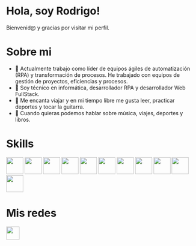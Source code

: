 # Hola, soy Rodrigo!

Bienvenid@ y gracias por visitar mi perfil.


# Sobre mi

- 💼 Actualmente trabajo como líder de equipos ágiles de automatización (RPA) y transformación de procesos. He trabajado con equipos de gestión de proyectos, eficiencias y procesos.
- 🌱 Soy técnico en informática, desarrollador RPA y desarrollador Web FullStack.
- 🚀 Me encanta viajar y en mi tiempo libre me gusta leer, practicar deportes y tocar la guitarra.
- 💬 Cuando quieras podemos hablar sobre música, viajes, deportes y libros.

# Skills
<p align="left">
  <img src="https://user-images.githubusercontent.com/103367542/184263497-ec0c1692-3d98-4347-baad-8fb9b9643b6d.png" width="45">
  <img src="https://user-images.githubusercontent.com/103367542/170894395-1b4856d1-dddb-44a6-988b-f467a48d8081.png" width="45">
  <img src="https://user-images.githubusercontent.com/103367542/170894405-9fb8cd44-7e1c-4021-8b60-479d777e40f6.png" width="45">
  <img src="https://user-images.githubusercontent.com/103367542/170894422-14ab5f0a-2db8-4d99-8fd5-adfa9e576b88.png" width="45">
  <img src="https://user-images.githubusercontent.com/103367542/170894435-edb4a121-31eb-423d-b5de-0a342505ad42.png" width="45">
  <img src="https://user-images.githubusercontent.com/103367542/170894562-47345668-e72e-4c31-ac11-263b37e1c7db.png" width="45">
  <img src="https://user-images.githubusercontent.com/103367542/170894961-f9b01950-53d0-46bf-8e1e-151d8ca73524.png" width="45">
  <img src="https://upload.wikimedia.org/wikipedia/commons/thumb/c/c3/Python-logo-notext.svg/1869px-Python-logo-notext.svg.png" width="45">
  <img src="https://user-images.githubusercontent.com/103367542/170894489-fc844e28-cd05-4299-b3df-03fa23ecd85e.png" width="45">
  <img src="https://user-images.githubusercontent.com/103367542/170894799-698b0c08-f164-4faa-b71a-289f4f6778ba.png" width="45">
  <img src="https://user-images.githubusercontent.com/103367542/171971496-09aed86f-603e-48f1-91ef-7843fa475e39.png" width="45">
</p>

# Mis redes
<a href="https://www.linkedin.com/in/rodrigo-montero-duran/"><img src="https://user-images.githubusercontent.com/103367542/170894323-0f032763-96c4-4c16-8d43-9e0df66df6af.png" width="35"></a>

